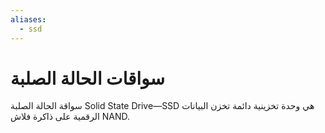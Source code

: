 ```yaml
---
aliases:
  - ssd
---
```


# سواقات الحالة الصلبة

سواقة الحالة الصلبة Solid State Drive&mdash;SSD هي وحدة تخزينية دائمة تخزن البيانات الرقمية على ذاكرة فلاش NAND.

